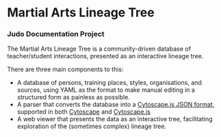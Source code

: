 # Martial Arts Lineage Tree
### Judo Documentation Project

The Martial Arts Lineage Tree is a community-driven database of
teacher/student interactions, presented as an interactive lineage
tree.

There are three main components to this:

- A database of persons, training places, styles, organisations, and
  sources, using YAML as the format to make manual editing in a
  structured form as painless as possible.
- A parser that converts the database into a [Cytoscape.js JSON
  format](https://manual.cytoscape.org/en/stable/Supported_Network_File_Formats.html#cytoscape-js-json), supported in both [Cytoscape](https://cytoscape.org) and [Cytoscape.js](https://js.cytoscape.org/)
- A web viewer that presents the data as an interactive tree,
  facilitating exploration of the (sometimes complex) lineage tree.


